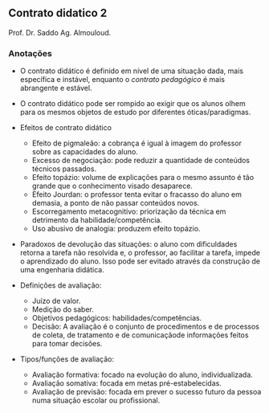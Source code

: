 Contrato didatico 2
---------------------------

Prof. Dr. Saddo Ag. Almouloud.

### Anotações

- O contrato didático é definido em nível de uma situação dada, mais específica e instável, enquanto o *contrato pedagógico* é mais abrangente e estável.
- O contrato didático pode ser rompido ao exigir que os alunos olhem para os mesmos objetos de estudo por diferentes óticas/paradigmas.

- Efeitos de contrato didático
    - Efeito de pigmaleão: a cobrança é igual à imagem do professor sobre as capacidades do aluno.
    - Excesso de negociação: pode reduzir a quantidade de conteúdos técnicos passados.
    - Efeito topázio: volume de explicações para o mesmo assunto é tão grande que o conhecimento visado desaparece.
    - Efeito Jourdan: o professor tenta evitar o fracasso do aluno em demasia, a ponto de não passar conteúdos novos.
    - Escorregamento metacognitivo: priorização da técnica em detrimento da habilidade/competência.
    - Uso abusivo de analogia: produzem efeito topázio.

- Paradoxos de devolução das situações: o aluno com dificuldades retorna a tarefa não resolvida e, o professor, ao facilitar a tarefa, impede o aprendizado do aluno. Isso pode ser evitado através da construção de uma engenharia didática.

- Definições de avaliação:
    - Juízo de valor.
    - Medição do saber.
    - Objetivos pedagógicos: habilidades/competências.
    - Decisão: A avaliação é o conjunto de procedimentos e de processos de coleta, de tratamento e de comunicaçãode informações feitos para tomar decisões.

- Tipos/funções de avaliação: 
    - Avaliação formativa: focado na evolução do aluno, individualizada.
    - Avaliação somativa: focada em metas pré-estabelecidas.
    - Avaliação de previsão: focada em prever o sucesso futuro da pessoa numa situação escolar ou profissional.

